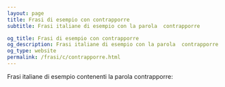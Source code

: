 ```yaml
---
layout: page
title: Frasi di esempio con contrapporre 
subtitle: Frasi italiane di esempio con la parola  contrapporre

og_title: Frasi di esempio con contrapporre 
og_description: Frasi italiane di esempio con la parola  contrapporre
og_type: website
permalink: /frasi/c/contrapporre.html
---
```


Frasi italiane di esempio contenenti la parola contrapporre:


